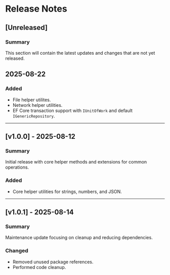 # Release Notes

## [Unreleased]
### Summary
This section will contain the latest updates and changes that are not yet released.

## 2025-08-22
### Added
- File helper utilites.
- Network helper utilities.
- EF Core transaction support with `IUnitOfWork` and default `IGenericRepository`.

---

## [v1.0.0] - 2025-08-12
### Summary
Initial release with core helper methods and extensions for common operations.

### Added
- Core helper utilities for strings, numbers, and JSON.

---

## [v1.0.1] - 2025-08-14
### Summary
Maintenance update focusing on cleanup and reducing dependencies.

### Changed
- Removed unused package references.
- Performed code cleanup.